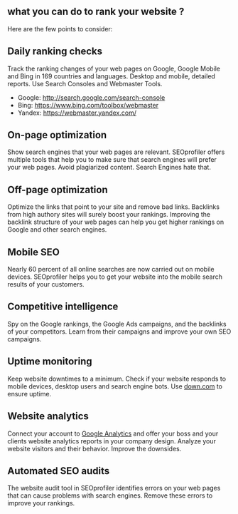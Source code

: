 ## what you can do to rank your website ?

Here are the few points to consider:

## Daily ranking checks

Track the ranking changes of your web pages on Google, Google Mobile and Bing in 169 countries and languages. Desktop and mobile, detailed reports.
Use Search Consoles and Webmaster Tools.
* Google: http://search.google.com/search-console
* Bing: https://www.bing.com/toolbox/webmaster
* Yandex: https://webmaster.yandex.com/

## On-page optimization

Show search engines that your web pages are relevant. SEOprofiler offers multiple tools that help you to make sure that search engines will prefer your web pages. Avoid plagiarized content. Search Engines hate that.

## Off-page optimization

Optimize the links that point to your site and remove bad links. Backlinks from high authory sites will surely boost your rankings. Improving the backlink structure of your web pages can help you get higher rankings on Google and other search engines.

## Mobile SEO

Nearly 60 percent of all online searches are now carried out on mobile devices. SEOprofiler helps you to get your website into the mobile search results of your customers.

## Competitive intelligence

Spy on the Google rankings, the Google Ads campaigns, and the backlinks of your competitors. Learn from their campaigns and improve your own SEO campaigns.

## Uptime monitoring

Keep website downtimes to a minimum. Check if your website responds to mobile devices, desktop users and search engine bots. Use [down.com](https://down.com/) to ensure uptime.

## Website analytics

Connect your account to [Google Analytics](http://analytics.google.com/) and offer your boss and your clients website analytics reports in your company design. Analyze your website visitors and their behavior. Improve the downsides.

## Automated SEO audits

The website audit tool in SEOprofiler identifies errors on your web pages that can cause problems with search engines. Remove these errors to improve your rankings.

